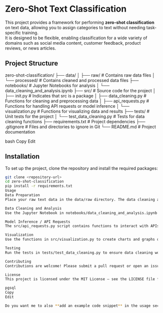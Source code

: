 # Zero-Shot Text Classification

This project provides a framework for performing **zero-shot classification** on text data, allowing you to assign categories to text without needing task-specific training.  
It is designed to be flexible, enabling classification for a wide variety of domains such as social media content, customer feedback, product reviews, or news articles.  

## Project Structure

zero-shot-classification/
├── data/
│ ├── raw/ # Contains raw data files
│ └── processed/ # Contains cleaned and processed data files
├── notebooks/ # Jupyter Notebooks for analysis
│ └── data_cleaning_and_analysis.ipynb
├── src/ # Source code for the project
│ ├── init.py # Indicates that src is a package
│ ├── data_cleaning.py # Functions for cleaning and preprocessing data
│ ├── api_requests.py # Functions for handling API requests or model inference
│ └── visualization.py # Functions for visualizing data and results
├── tests/ # Unit tests for the project
│ └── test_data_cleaning.py # Tests for data cleaning functions
├── requirements.txt # Project dependencies
├── .gitignore # Files and directories to ignore in Git
└── README.md # Project documentation

bash
Copy
Edit

## Installation

To set up the project, clone the repository and install the required packages:

```bash
git clone <repository-url>
cd zero-shot-classification
pip install -r requirements.txt
Usage
Data Preparation
Place your raw text data in the data/raw directory. The data cleaning and preprocessing will be handled in the src/data_cleaning.py script.

Data Cleaning and Analysis
Use the Jupyter Notebook in notebooks/data_cleaning_and_analysis.ipynb for exploratory data analysis and to visualize the cleaning process.

Model Inference / API Requests
The src/api_requests.py script contains functions to interact with APIs or models that perform zero-shot classification.

Visualization
Use the functions in src/visualization.py to create charts and graphs of classification results or data insights.

Testing
Run the tests in tests/test_data_cleaning.py to ensure data cleaning works as expected.

Contributing
Contributions are welcome! Please submit a pull request or open an issue for suggestions or improvements.

License
This project is licensed under the MIT License – see the LICENSE file for details.

pgsql
Copy
Edit

Do you want me to also **add an example code snippet** in the usage section so people can instantly see h
